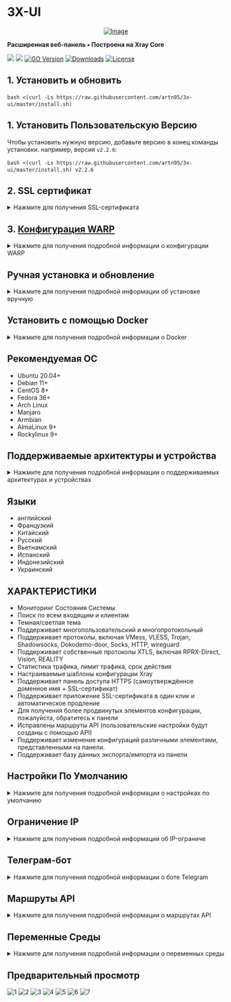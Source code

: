 # 3X-UI



<p align="center"><a href="#"><img src="./media/3X-UI.png" alt="Image"></a></p>

**Расширенная веб-панель • Построена на Xray Core**

[![](https://img.shields.io/github/v/release/artn95/3x-ui.svg)](https://github.com/artn95/3x-ui/releases)
[![](https://img.shields.io/github/actions/workflow/status/artn95/3x-ui/release.yml.svg)](#)
[![GO Version](https://img.shields.io/github/go-mod/go-version/artn95/3x-ui.svg)](#)
[![Downloads](https://img.shields.io/github/downloads/artn95/3x-ui/total.svg)](#)
[![License](https://img.shields.io/badge/license-GPL%20V3-blue.svg?longCache=true)](https://www.gnu.org/licenses/gpl-3.0.en.html)


## 1. Установить и обновить

```
bash <(curl -Ls https://raw.githubusercontent.com/artn95/3x-ui/master/install.sh) 
```

## 1. Установить Пользовательскую Версию

Чтобы установить нужную версию, добавьте версию в конец команды установки. например, версия `v2.2.6`:

```
bash <(curl -Ls https://raw.githubusercontent.com/artn95/3x-ui/master/install.sh) v2.2.6
```

## 2. SSL сертификат

<details>
  <summary>Нажмите для получения SSL-сертификата</summary>

### Облачная вспышка

Скрипт управления имеет встроенное приложение SSL-сертификата для Cloudflare. Чтобы использовать этот скрипт для подачи заявки на сертификат, вам нужно следующее:

- Электронная почта, зарегистрированная Cloudflare
- Глобальный ключ API Cloudflare
- Доменное имя было разрешено текущему серверу через cloudflare

**2.1:** Запустите `x-ui`на терминале, затем выберите `Cloudflare SSL Certificate`.


### Certbot
```
apt-get install certbot -y
```
```
certbot certonly --standalone --agree-tos --register-unsafely-without-email -d (добовляем свой домен)
```
```
certbot renew --dry-run
```

***Совет:*** *Certbot также встроен в скрипт управления. Вы можете запустить команду `x-ui` а затем выбрать `SSL Certificate Management`.*

**2.2:** Заходите в панель управления http://`домен`:2053/panel/settings, после копируем пути сертификатов в панел управления из терминала 

![SSL1](./media/SSL1.jpg)
![SSL2](./media/SSL2.jpg)
![SSL3](./media/SSL3.jpg)

</details>

## 3. [Конфигурация WARP](https://gitlab.com/fscarmen/warp)

<details>
  <summary>Нажмите для получения подробной информации о конфигурации WARP</summary>

#### Использование

Если вы хотите использовать маршрутизацию в WARP до версии 2.1.0, выполните следующие действия:

**1.** Установите WARP в **режиме прокси-сокци SOCKS**:

   ```sh
   bash <(curl -sSL https://raw.githubusercontent.com/hamid-gh98/x-ui-scripts/main/install_warp_proxy.sh)
   ```

**2.** Если вы уже установили warp, вы можете удалить его с помощью команды ниже:

   ```sh
   warp u
   ```

**3.** Включите необходимую конфигурацию на панели

   Функции конфиг.:

   - Блокировать рекламу
   - Направьте Google + Netflix + Spotify + OpenAI (ChatGPT) в WARP
   - Исправить ошибку Google 403

</details>


## Ручная установка и обновление

<details>
  <summary>Нажмите для получения подробной информации об установке вручную</summary>

#### Использование

1. Чтобы загрузить последнюю версию сжатого пакета непосредственно на ваш сервер, выполните следующую команду:

```sh
ARCH=$(uname -m)
case "${ARCH}" in
  x86_64 | x64 | amd64) XUI_ARCH="amd64" ;;
  i*86 | x86) XUI_ARCH="386" ;;
  armv8* | armv8 | arm64 | aarch64) XUI_ARCH="arm64" ;;
  armv7* | armv7) XUI_ARCH="armv7" ;;
  armv6* | armv6) XUI_ARCH="armv6" ;;
  armv5* | armv5) XUI_ARCH="armv5" ;;
  *) XUI_ARCH="amd64" ;;
esac


wget https://github.com/artn95/3x-ui/releases/latest/download/x-ui-linux-${XUI_ARCH}.tar.gz
```

2. После загрузки сжатого пакета выполните следующие команды для установки или обновления x-ui:

```sh
ARCH=$(uname -m)
case "${ARCH}" in
  x86_64 | x64 | amd64) XUI_ARCH="amd64" ;;
  i*86 | x86) XUI_ARCH="386" ;;
  armv8* | armv8 | arm64 | aarch64) XUI_ARCH="arm64" ;;
  armv7* | armv7) XUI_ARCH="armv7" ;;
  armv6* | armv6) XUI_ARCH="armv6" ;;
  armv5* | armv5) XUI_ARCH="armv5" ;;
  *) XUI_ARCH="amd64" ;;
esac

cd /root/
rm -rf x-ui/ /usr/local/x-ui/ /usr/bin/x-ui
tar zxvf x-ui-linux-${XUI_ARCH}.tar.gz
chmod +x x-ui/x-ui x-ui/bin/xray-linux-* x-ui/x-ui.sh
cp x-ui/x-ui.sh /usr/bin/x-ui
cp -f x-ui/x-ui.service /etc/systemd/system/
mv x-ui/ /usr/local/
systemctl daemon-reload
systemctl enable x-ui
systemctl restart x-ui
```

</details>

## Установить с помощью Docker

<details>
  <summary>Нажмите для получения подробной информации о Docker</summary>

#### Использование

1. Установить Docker:

   ```sh
   bash <(curl -sSL https://get.docker.com)
   ```

2. Клонировать репозиторий проекта:

   ```sh
   git clone https://github.com/artn95/3x-ui.git
   cd 3x-ui
   ```

3. Запустить сервис

   ```sh
   docker compose up -d
   ```

   ИЛИ

   ```sh
   docker run -itd \
      -e XRAY_VMESS_AEAD_FORCED=false \
      -v $PWD/db/:/etc/x-ui/ \
      -v $PWD/cert/:/root/cert/ \
      --network=host \
      --restart=unless-stopped \
      --name 3x-ui \
      ghcr.io/artn95/3x-ui:latest
   ```

обновить до последней версии

   ```sh
    cd 3x-ui
    docker compose down
    docker compose pull 3x-ui
    docker compose up -d
   ```

удалить 3x-ui из докера 

   ```sh
    docker stop 3x-ui
    docker rm 3x-ui
    cd --
    rm -r 3x-ui
   ```

</details>


## Рекомендуемая ОС

- Ubuntu 20.04+
- Debian 11+
- CentOS 8+
- Fedora 36+
- Arch Linux
- Manjaro
- Armbian
- AlmaLinux 9+
- Rockylinux 9+

## Поддерживаемые архитектуры и устройства

<details>
  <summary>Нажмите для получения подробной информации о поддерживаемых архитектурах и устройствах</summary>

Наша платформа обеспечивает совместимость с различными архитектурами и устройствами, обеспечивая гибкость в различных вычислительных средах. Ниже приведены ключевые архитектуры, которые мы поддерживаем:

- **amd64**: Эта распространенная архитектура является стандартом для персональных компьютеров и серверов, беспрепятственно вмещая большинство современных операционных систем.

- **x86 / i386**: Широко распространенная в настольных и портативных компьютерах, эта архитектура пользуется широкой поддержкой многочисленных операционных систем и приложений, включая, помимо прочего, системы Windows, macOS и Linux.

- **armv8 / arm64 / aarch64**: Эта архитектура, адаптированная для современных мобильных и встроенных устройств, таких как смартфоны и планшеты, является примером таких устройств, как Raspberry Pi 4, Raspberry Pi 3, Raspberry Pi Zero 2/Zero 2 W, Orange Pi 3 LTS и многое другое.

- **armv7 / arm / arm32**: Выступая в качестве архитектуры для старых мобильных и встроенных устройств, он по-прежнему широко используется в таких устройствах, как Orange Pi Zero LTS, Orange Pi PC Plus, Raspberry Pi 2 и других.

- **armv6 / arm / arm32**: Эта архитектура, ориентированная на очень старые встроенные устройства, хотя и менее распространена, все еще используется. Такие устройства, как Raspberry Pi 1, Raspberry Pi Zero/Zero W, полагаются на эту архитектуру.

- **armv5 / arm / arm32**: Старая архитектура, в основном связанная с ранними встроенными системами, сегодня она менее распространена, но все еще может быть найдена в устаревших устройствах, таких как ранние версии Raspberry Pi и некоторые старые смартфоны.
</details>

## Языки

- английский
- Французкий
- Китайский
- Русский
- Вьетнамский
- Испанский
- Индонезийский 
- Украинский


## ХАРАКТЕРИСТИКИ

- Мониторинг Состояния Системы
- Поиск по всем входящим и клиентам
- Темная/светлая тема
- Поддерживает многопользовательский и многопротокольный
- Поддерживает протоколы, включая VMess, VLESS, Trojan, Shadowsocks, Dokodemo-door, Socks, HTTP, wireguard
- Поддерживает собственные протоколы XTLS, включая RPRX-Direct, Vision, REALITY
- Статистика трафика, лимит трафика, срок действия
- Настраиваемые шаблоны конфигурации Xray
- Поддерживает панель доступа HTTPS (самоутверждённое доменное имя + SSL-сертификат)
- Поддерживает приложение SSL-сертификата в один клик и автоматическое продление
- Для получения более продвинутых элементов конфигурации, пожалуйста, обратитесь к панели
- Исправлены маршруты API (пользовательские настройки будут созданы с помощью API)
- Поддерживает изменение конфигураций различными элементами, представленными на панели.
- Поддерживает базу данных экспорта/импорта из панели


## Настройки По Умолчанию

<details>
  <summary>Нажмите для получения подробной информации о настройках по умолчанию</summary>

  ### информация

- **Порт:** 2053
- **Имя пользователя и пароль:** Он будет сгенерирован случайным образом, если вы пропустите изменение.
- **Путь к базе данных:**
  - /etc/x-ui/x-ui.db
- **Путь Xray Config:**
  - /usr/local/x-ui/bin/config.json
- **Путь веб-панели б//o Развертывание SSL:**
  - http://ip:2053/panel
  - http://domain:2053/panel
- **Путь веб-панели с развертыванием SSL:**
  - https://domain:2053/panel
 
</details>


## Ограничение IP

<details>
  <summary>Нажмите для получения подробной информации об IP-ограниче</summary>

#### Использование

**Примечание:** IP Limit не будет работать правильно при использовании IP-туннеля

- Для версий до  `v1.6.1`:

  - Ограничение IP-адреса встроено в панель.

- Для версий `v1.7.0` и более поздних версий:

  - Чтобы IP Limit работал должным образом, вам необходимо установить fail2ban и необходимые файлы, выполнив следующие действия:

    1. Используйте команду `x-ui` в терминале.
    2. Выберите `IP Limit Management`.
    3. Выберите подходящие варианты в зависимости от ваших потребностей.
   
  - убедитесь, что у вас есть ./access.log в вашей конфигурации Xray после версии 2.1.3, у нас есть опция для этого
  
  ```sh
    "log": {
      "access": "./access.log",
      "dnsLog": false,
      "loglevel": "warning"
    },
  ```

</details>

## Телеграм-бот

<details>
  <summary>Нажмите для получения подробной информации о боте Telegram</summary>

#### Использование

Веб-панель поддерживает ежедневный трафик, вход в панель, резервное копирование базы данных, состояние системы, информацию о клиенте и другие уведомления и функции через Telegram Bot. Чтобы использовать бота, вам необходимо установить параметры, связанные с ботом, на панели, в том числе:

- Токен Telegram
- Идентификатор(ы) чата администратора
- Время уведомления (в синтаксисе cron)
- Уведомление о дате истечения срока действия
- Уведомление О Ограничении Трафика
- Резервное копирование базы данных
- Уведомление о загрузке процессора


**Справочный синтаксис:**

- `30 \* \* \* \* \*` - Уведомить в 30-х точках каждой точки
- `0 \*/10 \* \* \* \*` - Уведомлять в первую секунду каждые 10 минут
- `@hourly` - Почасовое уведомление
- `@daily` - Ежедневное уведомление (00:00 утра)
- `@weekly` - еженедельное уведомление
- `@every 8h` - Уведомлять каждые 8 часов

### Функции Telegram-бота

- Периодический отчет
- Уведомление о входе в систему
- Уведомление о пороге ЦП
- Порог для истечения срока действия и трафика для предварительной отчетности
- Меню отчета поддержки клиента, если имя пользователя телеграммы клиента добавлено в конфигурации пользователя
- Поддержка отчета о трафике телеграмм, поиск с помощью UUID (VMESS/VLESS) или пароля (TROJAN) - анонимно
- Бот на основе меню
- Поиск клиента по электронной почте (только для администратора)
- Проверьте все входящие
- Проверить статус сервера
- Проверьте истощенных пользователей
- Получить резервную копию по запросу и в периодических отчетах
- Многоязычный бот

### Настройка Telegram-бота

- Запустите [Botfather](https://t.me/BotFather) в своей учетной записи Telegram:
    ![Botfather](./media/botfather.png)
  
- Создайте нового бота с помощью команды /newbot: он задаст вам 2 вопроса, имя и имя пользователя для вашего бота. Обратите внимание, что имя пользователя должно заканчиваться словом "бот".
    ![Create new bot](./media/newbot.png)

- Запустите бота, который вы только что создали. Вы можете найти ссылку на своего бота здесь.
    ![token](./media/token.png)

- Введите свою панель и настройте настройки бота Telegram, как показано ниже:
![Panel Config](./media/panel-bot-config.png)

Введите свой токен бота в поле ввода номер 3. Введите идентификатор пользователя в поле ввода номер 4. Учетные записи Telegram с этим идентификатором будут администратором бота. (Вы можете ввести более одного, просто разделите их с помощью ,)

- Как получить идентификатор пользователя Telegram? Используйте этого [бота](https://t.me/useridinfobot), запустите бота, и он даст вам идентификатор пользователя Telegram.
![User ID](./media/user-id.png)

</details>

## Маршруты API

<details>
  <summary>Нажмите для получения подробной информации о маршрутах API</summary>

#### Использование

- `/login` с `POST` Пользовательские данные: `{username: '', password: ''}` Для входа в систему
- `/panel/api/inbounds` база для следующих действий:

| Method | Path                               | Action                                      |
| :----: | ---------------------------------- | ------------------------------------------- |
| `GET`  | `"/list"`                          | Get all inbounds                            |
| `GET`  | `"/get/:id"`                       | Get inbound with inbound.id                 |
| `GET`  | `"/getClientTraffics/:email"`      | Get Client Traffics with email              |
| `GET`  | `"/createbackup"`                  | Telegram bot sends backup to admins         |
| `POST` | `"/add"`                           | Add inbound                                 |
| `POST` | `"/del/:id"`                       | Delete Inbound                              |
| `POST` | `"/update/:id"`                    | Update Inbound                              |
| `POST` | `"/clientIps/:email"`              | Client Ip address                           |
| `POST` | `"/clearClientIps/:email"`         | Clear Client Ip address                     |
| `POST` | `"/addClient"`                     | Add Client to inbound                       |
| `POST` | `"/:id/delClient/:clientId"`       | Delete Client by clientId\*                 |
| `POST` | `"/updateClient/:clientId"`        | Update Client by clientId\*                 |
| `POST` | `"/:id/resetClientTraffic/:email"` | Reset Client's Traffic                      |
| `POST` | `"/resetAllTraffics"`              | Reset traffics of all inbounds              |
| `POST` | `"/resetAllClientTraffics/:id"`    | Reset traffics of all clients in an inbound |
| `POST` | `"/delDepletedClients/:id"`        | Delete inbound depleted clients (-1: all)   |
| `POST` | `"/onlines"`                       | Get Online users ( list of emails )       |

\*- Поле `clientId` Должен быть заполнен:

- `client.id` для VMESS и VLESS
- `client.password` для TROJAN
- `client.email` для Shadowsocks


- [Документация по API](https://documenter.getpostman.com/view/16802678/2s9YkgD5jm)
- [<img src="https://run.pstmn.io/button.svg" alt="Run In Postman" style="width: 128px; height: 32px;">](https://app.getpostman.com/run-collection/16802678-1a4c9270-ac77-40ed-959a-7aa56dc4a415?action=collection%2Ffork&source=rip_markdown&collection-url=entityId%3D16802678-1a4c9270-ac77-40ed-959a-7aa56dc4a415%26entityType%3Dcollection%26workspaceId%3D2cd38c01-c851-4a15-a972-f181c23359d9)
</details>

## Переменные Среды

<details>
  <summary>Нажмите для получения подробной информации о переменных среды</summary>

#### Usage

| Variable       |                      Type                      | Default       |
| -------------- | :--------------------------------------------: | :------------ |
| XUI_LOG_LEVEL  | `"debug"` \| `"info"` \| `"warn"` \| `"error"` | `"info"`      |
| XUI_DEBUG      |                   `boolean`                    | `false`       |
| XUI_BIN_FOLDER |                    `string`                    | `"bin"`       |
| XUI_DB_FOLDER  |                    `string`                    | `"/etc/x-ui"` |
| XUI_LOG_FOLDER |                    `string`                    | `"/var/log"`  |

Пример:

```sh
XUI_BIN_FOLDER="bin" XUI_DB_FOLDER="/etc/x-ui" go build main.go
```

</details>

## Предварительный просмотр

![1](./media/1.png)
![2](./media/2.png)
![3](./media/3.png)
![4](./media/4.png)
![5](./media/5.png)
![6](./media/6.png)
![7](./media/7.png)

